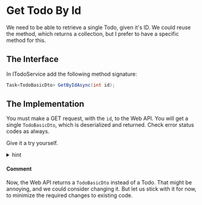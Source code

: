 # Get Todo By Id

We need to be able to retrieve a single Todo, given it's ID. We could reuse the method, which returns a collection, but I prefer to have a specific method for this.


## The Interface

In ITodoService add the following method signature:

```csharp
Task<TodoBasicDto> GetByIdAsync(int id);
```

## The Implementation
You must make a GET request, with the `id`, to the Web API. You will get a single `TodoBasicDto`, which is deserialized and returned. Check error status codes as always.

Give it a try yourself.

<details>
<summary>hint</summary>

```csharp
public async Task<TodoBasicDto> GetByIdAsync(int id)
{
    HttpResponseMessage response = await client.GetAsync($"/todos/{id}");
    string content = await response.Content.ReadAsStringAsync();
    if (!response.IsSuccessStatusCode)
    {
        throw new Exception(content);
    }

    TodoBasicDto todo = JsonSerializer.Deserialize<TodoBasicDto>(content, 
        new JsonSerializerOptions
        {
            PropertyNameCaseInsensitive = true
        }
    )!;
    return todo;
}
```

This should be pretty standard, no big surprises here. Notice the null-suppressor "!" at the end of line 13. You have seen this before. 

</details>


#### Comment
Now, the Web API returns a `TodoBasicDto` instead of a Todo. That might be annoying, and we could consider changing it. 
But let us stick with it for now, to minimize the required changes to existing code.

